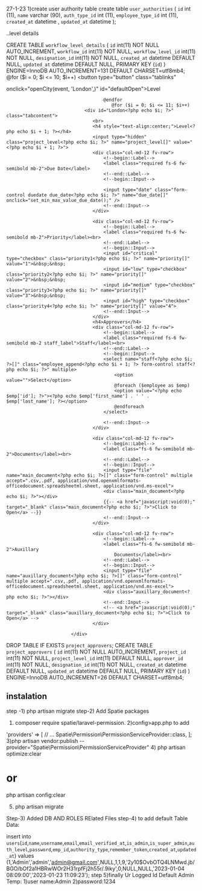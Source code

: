 27-1-23
1)create user authority table
create table `user_authorities` (
	`id` int (11),
	`name` varchar (90),
	`auth_type_id` int (11),
	`employee_type_id` int (11),
	`created_at` datetime ,
	`updated_at` datetime 
);

..level details

CREATE TABLE `workflow_level_details` (
  `id` int(11) NOT NULL AUTO_INCREMENT,
  `workflow_id` int(11) NOT NULL,
  `workflow_level_id` int(11) NOT NULL,
  `designation_id` int(11) NOT NULL,
  `created_at` datetime DEFAULT NULL,
  `updated_at` datetime DEFAULT NULL,
  PRIMARY KEY (`id`)
) ENGINE=InnoDB AUTO_INCREMENT=131 DEFAULT CHARSET=utf8mb4;
  @for ($i = 0; $i <= 10; $i++)
   <button type="button" class="tablinks" 
  <?php
   if ($i == 0) {
  echo "id='defaultOpen'";
              } else {
                     echo "id='next'"; } ?> onclick="openCity(event, 'London<?php echo $i; ?>',<?php echo $i + 1; ?>)" id="defaultOpen">Level<?php echo $i + 1; ?></button>
                                        @endfor
                                           @for ($i = 0; $i <= 11; $i++)
                                 <div id="London<?php echo $i; ?>" class="tabcontent">
                                    <br>
                                    <h4 style="text-align:center;">Level<?php echo $i + 1; ?></h4>
                                    <input type="hidden" class="project_level<?php echo $i; ?>" name="project_level[]" value="<?php echo $i + 1; ?>">
                                    <div class="col-md-12 fv-row">
                                        <!--begin::Label-->
                                        <label class="required fs-6 fw-semibold mb-2">Due Date</label>
                                        <!--end::Label-->
                                        <!--begin::Input-->

                                        <input type="date" class="form-control duedate due_date<?php echo $i; ?>" name="due_date[]" onclick="set_min_max_value_due_date();" />
                                        <!--end::Input-->
                                    </div>

                                    <div class="col-md-12 fv-row">
                                        <!--begin::Label-->
                                        <label class="required fs-6 fw-semibold mb-2">Priority</label><br>
                                        <!--end::Label-->
                                        <!--begin::Input-->
                                        <input id="critical" type="checkbox" class="priority1<?php echo $i; ?>" name="priority[]" value="1">&nbsp;&nbsp;
                                        <input id="low" type="checkbox" class="priority2<?php echo $i; ?>" name="priority[]" value="2">&nbsp;&nbsp;
                                        <input id="medium" type="checkbox" class="priority3<?php echo $i; ?>" name="priority[]" value="3">&nbsp;&nbsp;
                                        <input id="high" type="checkbox" class="priority4<?php echo $i; ?>" name="priority[]" value="4">
                                        <!--end::Input-->
                                    </div>
                                    <h4>Approvers</h4>
                                    <div class="col-md-12 fv-row">
                                        <!--begin::Label-->
                                        <label class="required fs-6 fw-semibold mb-2 staff_label">Staff</label><br>
                                        <!--end::Label-->
                                        <!--begin::Input-->
                                        <select name="staff<?php echo $i; ?>[]" class="employee_append<?php echo $i + 1; ?> form-control staff<?php echo $i; ?>" multiple>
                                            <option value="">Select</option>
                                            @foreach ($employee as $emp)
                                            <option value="<?php echo $emp['id']; ?>"><?php echo $emp['first_name'] . ' ' . $emp['last_name']; ?></option>
                                            @endforeach
                                        </select>

                                        <!--end::Input-->
                                    </div>                             

                                    <div class="col-md-12 fv-row">
                                        <!--begin::Label-->
                                        <label class="fs-6 fw-semibold mb-2">Documents</label><br>
                                        <!--end::Label-->
                                        <!--begin::Input-->
                                        <input type="file" name="main_document<?php echo $i; ?>[]" class="form-control" multiple accept=".csv,.pdf, application/vnd.openxmlformats-officedocument.spreadsheetml.sheet, application/vnd.ms-excel">
                                        <div class="main_document<?php echo $i; ?>"></div>
                                        {{-- <a href="javascript:void(0);" target="_blank" class="main_document<?php echo $i; ?>">Click to Open</a> --}}
                                        <!--end::Input-->
                                    </div>

                                    <div class="col-md-12 fv-row">
                                        <!--begin::Label-->
                                        <label class="fs-6 fw-semibold mb-2">Auxillary
                                            Documents</label><br>
                                        <!--end::Label-->
                                        <!--begin::Input-->
                                        <input type="file" name="auxillary_document<?php echo $i; ?>[]" class="form-control" multiple accept=".csv,.pdf, application/vnd.openxmlformats-officedocument.spreadsheetml.sheet, application/vnd.ms-excel">
                                        <div class="auxillary_document<?php echo $i; ?>"></div>
                                        <!--end::Input-->
                                        <!-- <a href="javascript:void(0);" target="_blank" class="auxillary_document<?php echo $i; ?>">Click to Open</a> -->
                                    </div>

                            </div>


DROP TABLE IF EXISTS `project_approvers`;
CREATE TABLE `project_approvers` (
  `id` int(11) NOT NULL AUTO_INCREMENT,
  `project_id` int(11) NOT NULL,
  `project_level_id` int(11) DEFAULT NULL,
  `approver_id` int(11) NOT NULL,
  `designation_id` int(11) NOT NULL,
  `created_at` datetime DEFAULT NULL,
  `updated_at` datetime DEFAULT NULL,
  PRIMARY KEY (`id`)
) ENGINE=InnoDB AUTO_INCREMENT=26 DEFAULT CHARSET=utf8mb4;

## instalation
step -1) php artisan migrate
step-2) Add Spatie packages
1) composer require spatie/laravel-permission.
2)config>app.php to add

 'providers' => [
    // ...
    Spatie\Permission\PermissionServiceProvider::class,
];
3)php artisan vendor:publish --provider="Spatie\Permission\PermissionServiceProvider"
4) php artisan optimize:clear
 # or
 php artisan config:clear

 5) php artisan migrate

Step-3) Added DB AND ROLES RElated  Files
step-4) to add default Table Data:

  insert  into `users`(`id`,`name`,`username`,`email`,`email_verified_at`,`is_admin`,`is_super_admin`,`auth_level`,`password`,`emp_id`,`authority_type`,`remember_token`,`created_at`,`updated_at`) values 
(1,'Admin','admin','admin@gmail.com',NULL,1,1,9,'$2y$10$OvbOTQ4LNMwd.jb/BGO/bOf2a1HBRwWOr2H31rpfFj2h55r/.9iky',0,NULL,NULL,'2023-01-04 08:09:00','2023-01-23 11:09:23');
step 5)finally Ur Logged Id Default Admin Temp:
1)user name:Admin
2)password:1234
